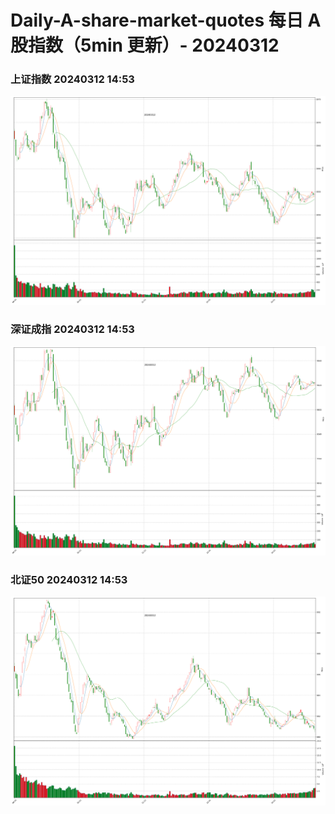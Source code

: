 
# Daily-A-share-market-quotes 每日 A 股指数（5min 更新）- 20240312

### 上证指数 20240312 14:53
![](./fig/2024/3/20240312-sh000001.png)

### 深证成指 20240312 14:53
![](./fig/2024/3/20240312-sz399001.png)

### 北证50 20240312 14:53
![](./fig/2024/3/20240312-bj899050.png)
